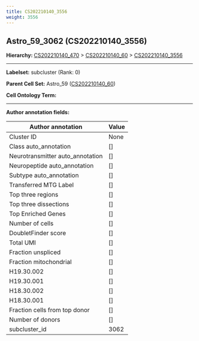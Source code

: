 ```yaml
---
title: CS202210140_3556
weight: 3556
---
```

## Astro_59_3062 (CS202210140_3556)
<b>Hierarchy: </b>
[CS202210140_470](cell_sets/CS202210140_470.md) >
[CS202210140_60](cell_sets/CS202210140_60.md) >
[CS202210140_3556](cell_sets/CS202210140_3556.md)

---


**Labelset:** subcluster (Rank: 0)

**Parent Cell Set:** Astro_59 ([CS202210140_60](cell_sets/CS202210140_60.md))



**Cell Ontology Term:** 

[MARKER GENES.]: #


---

[TRANSFERRED ANNOTATIONS.]: #


[AUTHOR ANNOTATION FIELDS.]: #


**Author annotation fields:**

| Author annotation | Value |
|-------------------|-------|
|Cluster ID|None|
|Class auto_annotation|[]|
|Neurotransmitter auto_annotation|[]|
|Neuropeptide auto_annotation|[]|
|Subtype auto_annotation|[]|
|Transferred MTG Label|[]|
|Top three regions|[]|
|Top three dissections|[]|
|Top Enriched Genes|[]|
|Number of cells|[]|
|DoubletFinder score|[]|
|Total UMI|[]|
|Fraction unspliced|[]|
|Fraction mitochondrial|[]|
|H19.30.002|[]|
|H19.30.001|[]|
|H18.30.002|[]|
|H18.30.001|[]|
|Fraction cells from top donor|[]|
|Number of donors|[]|
|subcluster_id|3062|
